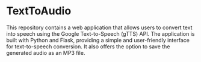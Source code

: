 # TextToAudio
This repository contains a web application that allows users to convert text into speech using the Google Text-to-Speech (gTTS) API. The application is built with Python and Flask, providing a simple and user-friendly interface for text-to-speech conversion. It also offers the option to save the generated audio as an MP3 file.
